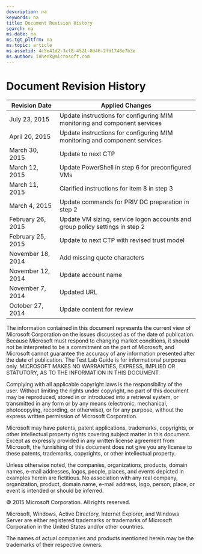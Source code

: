 ```yaml
---
description: na
keywords: na
title: Document Revision History
search: na
ms.date: na
ms.tgt_pltfrm: na
ms.topic: article
ms.assetid: 4c5e41d2-3cf8-4521-8d46-2fd1748e7b3e
ms.author: inhenk@microsoft.com
---
```

# Document Revision History


|Revision Date|Applied Changes|
|-----------------|-------------------|
|July 23, 2015|Update instructions for configuring MIM monitoring and component services|
|April 20, 2015|Update instructions for configuring MIM monitoring and component services|
|March 30, 2015|Update to next CTP|
|March 12, 2015|Update PowerShell in step 6 for preconfigured VMs|
|March 11, 2015|Clarified instructions for item 8 in step 3|
|March 4, 2015|Update commands for PRIV DC preparation in step 2|
|February 26, 2015|Update VM sizing, service logon accounts and group policy settings in step 2|
|February 25, 2015|Update to next CTP with revised trust model|
|November 18, 2014|Add missing quote characters|
|November 12, 2014|Update account name|
|November 7, 2014|Updated URL|
|October 27, 2014|Update content for review|
The information contained in this document represents the current view of Microsoft Corporation on the issues discussed as of the date of publication. Because Microsoft must respond to changing market conditions, it should not be interpreted to be a commitment on the part of Microsoft, and Microsoft cannot guarantee the accuracy of any information presented after the date of publication.
The Test Lab Guide is for informational purposes only. MICROSOFT MAKES NO WARRANTIES, EXPRESS, IMPLIED OR STATUTORY, AS TO THE INFORMATION IN THIS DOCUMENT.

Complying with all applicable copyright laws is the responsibility of the user. Without limiting the rights under copyright, no part of this document may be reproduced, stored in or introduced into a retrieval system, or transmitted in any form or by any means (electronic, mechanical, photocopying, recording, or otherwise), or for any purpose, without the express written permission of Microsoft Corporation.

Microsoft may have patents, patent applications, trademarks, copyrights, or other intellectual property rights covering subject matter in this document. Except as expressly provided in any written license agreement from Microsoft, the furnishing of this document does not give you any license to these patents, trademarks, copyrights, or other intellectual property.

Unless otherwise noted, the companies, organizations, products, domain names, e-mail addresses, logos, people, places, and events depicted in examples herein are fictitious. No association with any real company, organization, product, domain name, e-mail address, logo, person, place, or event is intended or should be inferred.

© 2015 Microsoft Corporation. All rights reserved.

Microsoft, Windows, Active Directory, Internet Explorer, and Windows Server are either registered trademarks or trademarks of Microsoft Corporation in the United States and/or other countries.

The names of actual companies and products mentioned herein may be the trademarks of their respective owners.

